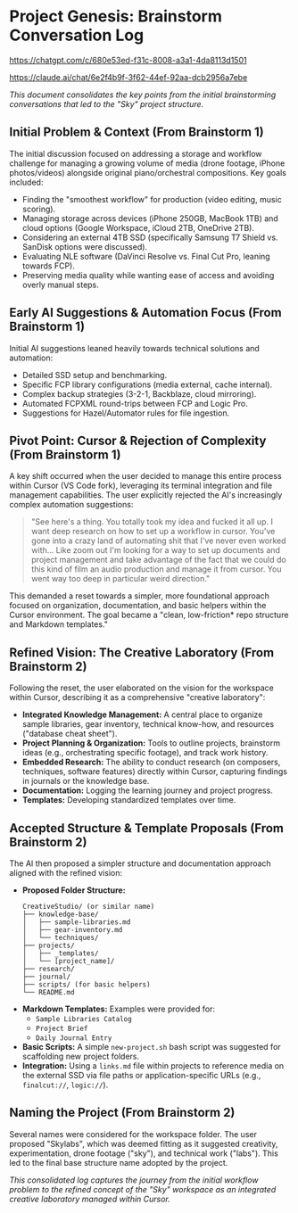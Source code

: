 # Project Genesis: Brainstorm Conversation Log

https://chatgpt.com/c/680e53ed-f31c-8008-a3a1-4da8113d1501

https://claude.ai/chat/6e2f4b9f-3f62-44ef-92aa-dcb2956a7ebe

*This document consolidates the key points from the initial brainstorming conversations that led to the "Sky" project structure.*

## Initial Problem & Context (From Brainstorm 1)

The initial discussion focused on addressing a storage and workflow challenge for managing a growing volume of media (drone footage, iPhone photos/videos) alongside original piano/orchestral compositions. Key goals included:

*   Finding the "smoothest workflow" for production (video editing, music scoring).
*   Managing storage across devices (iPhone 250GB, MacBook 1TB) and cloud options (Google Workspace, iCloud 2TB, OneDrive 2TB).
*   Considering an external 4TB SSD (specifically Samsung T7 Shield vs. SanDisk options were discussed).
*   Evaluating NLE software (DaVinci Resolve vs. Final Cut Pro, leaning towards FCP).
*   Preserving media quality while wanting ease of access and avoiding overly manual steps.

## Early AI Suggestions & Automation Focus (From Brainstorm 1)

Initial AI suggestions leaned heavily towards technical solutions and automation:

*   Detailed SSD setup and benchmarking.
*   Specific FCP library configurations (media external, cache internal).
*   Complex backup strategies (3-2-1, Backblaze, cloud mirroring).
*   Automated FCPXML round-trips between FCP and Logic Pro.
*   Suggestions for Hazel/Automator rules for file ingestion.

## Pivot Point: Cursor & Rejection of Complexity (From Brainstorm 1)

A key shift occurred when the user decided to manage this entire process within Cursor (VS Code fork), leveraging its terminal integration and file management capabilities. The user explicitly rejected the AI's increasingly complex automation suggestions:

> "See here's a thing. You totally took my idea and fucked it all up. I want deep research on how to set up a workflow in cursor. You've gone into a crazy land of automating shit that I've never even worked with... Like zoom out I'm looking for a way to set up documents and project management and take advantage of the fact that we could do this kind of film an audio production and manage it from cursor. You went way too deep in particular weird direction."

This demanded a reset towards a simpler, more foundational approach focused on organization, documentation, and basic helpers within the Cursor environment. The goal became a "clean, low-friction* repo structure and Markdown templates."

## Refined Vision: The Creative Laboratory (From Brainstorm 2)

Following the reset, the user elaborated on the vision for the workspace within Cursor, describing it as a comprehensive "creative laboratory":

*   **Integrated Knowledge Management:** A central place to organize sample libraries, gear inventory, technical know-how, and resources ("database cheat sheet").
*   **Project Planning & Organization:** Tools to outline projects, brainstorm ideas (e.g., orchestrating specific footage), and track work history.
*   **Embedded Research:** The ability to conduct research (on composers, techniques, software features) directly within Cursor, capturing findings in journals or the knowledge base.
*   **Documentation:** Logging the learning journey and project progress.
*   **Templates:** Developing standardized templates over time.

## Accepted Structure & Template Proposals (From Brainstorm 2)

The AI then proposed a simpler structure and documentation approach aligned with the refined vision:

*   **Proposed Folder Structure:**
    ```
    CreativeStudio/ (or similar name)
    ├── knowledge-base/
    │   ├── sample-libraries.md
    │   ├── gear-inventory.md
    │   └── techniques/
    ├── projects/
    │   ├── _templates/
    │   └── [project_name]/
    ├── research/
    ├── journal/
    ├── scripts/ (for basic helpers)
    └── README.md
    ```
*   **Markdown Templates:** Examples were provided for:
    *   `Sample Libraries Catalog`
    *   `Project Brief`
    *   `Daily Journal Entry`
*   **Basic Scripts:** A simple `new-project.sh` bash script was suggested for scaffolding new project folders.
*   **Integration:** Using a `links.md` file within projects to reference media on the external SSD via file paths or application-specific URLs (e.g., `finalcut://`, `logic://`).

## Naming the Project (From Brainstorm 2)

Several names were considered for the workspace folder. The user proposed "Skylabs", which was deemed fitting as it suggested creativity, experimentation, drone footage ("sky"), and technical work ("labs"). This led to the final base structure name adopted by the project.

*This consolidated log captures the journey from the initial workflow problem to the refined concept of the "Sky" workspace as an integrated creative laboratory managed within Cursor.*
